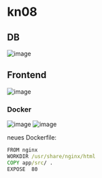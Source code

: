 # kn08

## DB

![image](https://github.com/Noah8820/m347_2024/assets/113603845/4eccd549-ad3f-4028-9ae1-c59f0ab58736)

## Frontend

![image](https://github.com/Noah8820/m347_2024/assets/113603845/4e92673c-536a-4a53-a9f1-93cf914d60c4)


### Docker

![image](https://github.com/Noah8820/m347_2024/assets/113603845/737bcb0a-cbc0-4e1a-aaeb-5a5819c8f65a)
![image](https://github.com/Noah8820/m347_2024/assets/113603845/394ee19c-3162-4fbf-8d66-75eaf8491c02)

neues Dockerfile:
```cmd
FROM nginx
WORKDIR /usr/share/nginx/html
COPY app/src/ .
EXPOSE 	80
```


